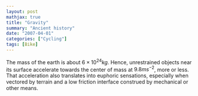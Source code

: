 ```yaml
---
layout: post
mathjax: true
title: "Gravity"
summary: "Ancient history"
date: "2007-04-01"
categories: ["Cycling"]
tags: [Bike]
---
```


The mass of the earth is about $6×10^{24} kg$. Hence, unrestrained objects near its surface accelerate towards the center of mass at $9.8ms^{-2}$, more or less. That acceleration also translates into euphoric sensations, especially when vectored by terrain and a low friction interface construed by mechanical or other means.